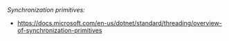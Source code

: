 *Synchronization primitives:*
- https://docs.microsoft.com/en-us/dotnet/standard/threading/overview-of-synchronization-primitives
